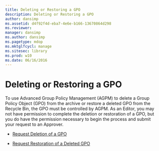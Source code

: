 ```yaml
---
title: Deleting or Restoring a GPO
description: Deleting or Restoring a GPO
author: dansimp
ms.assetid: d4f92f4d-eba7-4e6e-b166-13670864d298
ms.reviewer: 
manager: dansimp
ms.author: dansimp
ms.pagetype: mdop
ms.mktglfcycl: manage
ms.sitesec: library
ms.prod: w10
ms.date: 06/16/2016
---
```



# Deleting or Restoring a GPO


To use Advanced Group Policy Management (AGPM) to delete a Group Policy Object (GPO) from the archive or restore a deleted GPO from the Recycle Bin, the GPO must be controlled by AGPM. As an Editor, you may not have permission to complete the deletion or restoration of a GPO, but you do have the permission necessary to begin the process and submit your request to an Approver.

-   [Request Deletion of a GPO](request-deletion-of-a-gpo-agpm40.md)

-   [Request Restoration of a Deleted GPO](request-restoration-of-a-deleted-gpo-agpm40.md)

 

 





